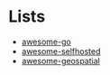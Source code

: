 # Lists

- [awesome-go](https://devsjc.github.io/awesome-starsorted/awesome-go.html)
- [awesome-selfhosted](https://devsjc.github.io/awesome-starsorted/awesome-selfhosted.html)
- [awesome-geospatial](https://devsjc.github.io/awesome-starsorted/awesome-geospatial.html)
